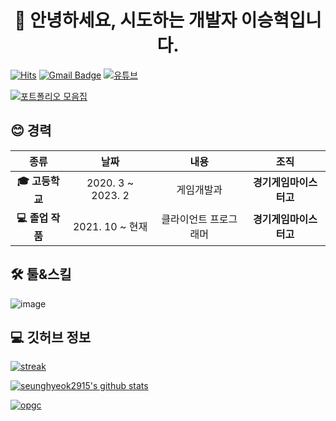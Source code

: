 <h1 align="center">🙌 안녕하세요, 시도하는 개발자 이승혁입니다.</h1>

[![Hits](https://hits.seeyoufarm.com/api/count/incr/badge.svg?url=https%3A%2F%2Fgithub.com%2Fseunghyeok2915)](https://github.com/seunghyeok2915)
[![Gmail Badge](https://img.shields.io/badge/-Gmail-d14836?style=flat-square&logo=Gmail&logoColor=white&link=mailto:seunghyeok.dev@gmail.com)](mailto:seunghyeok.dev@gmail.com)
[![유튜브](https://img.shields.io/badge/Youtube-red?logo=youtube)](https://www.youtube.com/channel/UCsEzm65mFUbIfGwFTk1nHDA)

[![포트폴리오 모음집](https://img.shields.io/badge/Portfolios-black?style=for-the-badge&logo=unity)](https://www.notion.so/eaac775102474be084541cae83551fbe)



<h2 align="left">😊 경력</h2>

| **종류** | **날짜** | **내용** | **조직** |
|:--------:|:--------:|:--------:|:--------:|
| **:mortar_board: 고등학교** | 2020. 3 ~ 2023. 2 | 게임개발과 | **경기게임마이스터고** |
| **💻 졸업 작품** | 2021. 10 ~ 현재 | 클라이언트 프로그래머 | **경기게임마이스터고** |

<h2 align="left">🛠️ 툴&스킬</h2>

![image](https://user-images.githubusercontent.com/64355834/170810714-521997c4-7b17-468c-ab1a-2b19257c4ef6.png)


<h2 align="left">💻 깃허브 정보</h2>

[![streak](https://github-readme-streak-stats.herokuapp.com/?user=seunghyeok2915&theme=calm)](https://github.com/seunghyeok2915)

[![seunghyeok2915's github stats](https://github-readme-stats.vercel.app/api?username=seunghyeok2915&show_icons=true&theme=dracula)](https://github.com/seunghyeok2915)

[![opgc](https://api.opgc.me/githubs/users/seunghyeok2915/tag/?theme=dracula)](https://opgc.me/#/users/seunghyeok2915)
